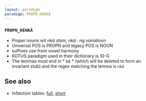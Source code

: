 ```yaml
---
layout: paradigm
paradigm: PROPN_KENKÄ
---
```

### ` PROPN_KENKÄ `

* _Proper nouns wit nkä stem, nkä : ng variatiosn_
* Universal POS is PROPN and legacy POS is NOUN
* suffixes use front vowel harmony
* KOTUS paradigm used in their dictionary is 10-G
* The lemmas must end in * kä * (which will be deleted to form an invariant stub) and the regex matching the lemma is ` nkä `

## See also

* Inflection tables: [full](gen/K/Kenkä.html), [short](gen/K/Kenkä_wikt.html)

